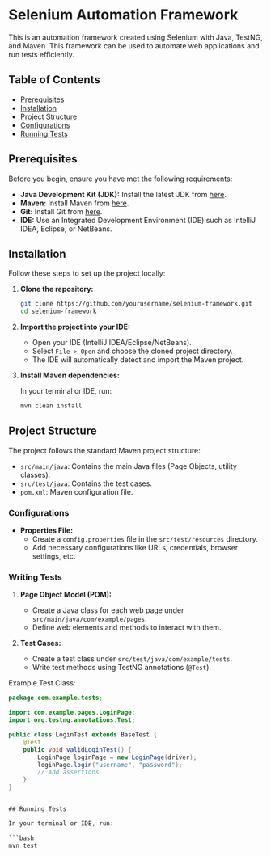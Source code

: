 # Selenium Automation Framework

This is an automation framework created using Selenium with Java, TestNG, and Maven. This framework can be used to automate web applications and run tests efficiently.

## Table of Contents

- [Prerequisites](#prerequisites)
- [Installation](#installation)
- [Project Structure](#project-structure)
- [Configurations](#usage)
- [Running Tests](#running-tests)


## Prerequisites

Before you begin, ensure you have met the following requirements:

- **Java Development Kit (JDK):** Install the latest JDK from [here](https://www.oracle.com/java/technologies/javase-downloads.html).
- **Maven:** Install Maven from [here](https://maven.apache.org/install.html).
- **Git:** Install Git from [here](https://git-scm.com/downloads).
- **IDE:** Use an Integrated Development Environment (IDE) such as IntelliJ IDEA, Eclipse, or NetBeans.

## Installation

Follow these steps to set up the project locally:

1. **Clone the repository:**

    ```bash
    git clone https://github.com/yourusername/selenium-framework.git
    cd selenium-framework
    ```

2. **Import the project into your IDE:**
    - Open your IDE (IntelliJ IDEA/Eclipse/NetBeans).
    - Select `File > Open` and choose the cloned project directory.
    - The IDE will automatically detect and import the Maven project.

3. **Install Maven dependencies:**

    In your terminal or IDE, run:

    ```bash
    mvn clean install
    ```

## Project Structure

The project follows the standard Maven project structure:

- `src/main/java`: Contains the main Java files (Page Objects, utility classes).
- `src/test/java`: Contains the test cases.
- `pom.xml`: Maven configuration file.

### Configurations

- **Properties File:**
    - Create a `config.properties` file in the `src/test/resources` directory.
    - Add necessary configurations like URLs, credentials, browser settings, etc.

### Writing Tests

1. **Page Object Model (POM):**
    - Create a Java class for each web page under `src/main/java/com/example/pages`.
    - Define web elements and methods to interact with them.

2. **Test Cases:**
    - Create a test class under `src/test/java/com/example/tests`.
    - Write test methods using TestNG annotations (`@Test`).

Example Test Class:

```java
package com.example.tests;

import com.example.pages.LoginPage;
import org.testng.annotations.Test;

public class LoginTest extends BaseTest {
    @Test
    public void validLoginTest() {
        LoginPage loginPage = new LoginPage(driver);
        loginPage.login("username", "password");
        // Add assertions
    }
}


## Running Tests

In your terminal or IDE, run:

```bash
mvn test
```
